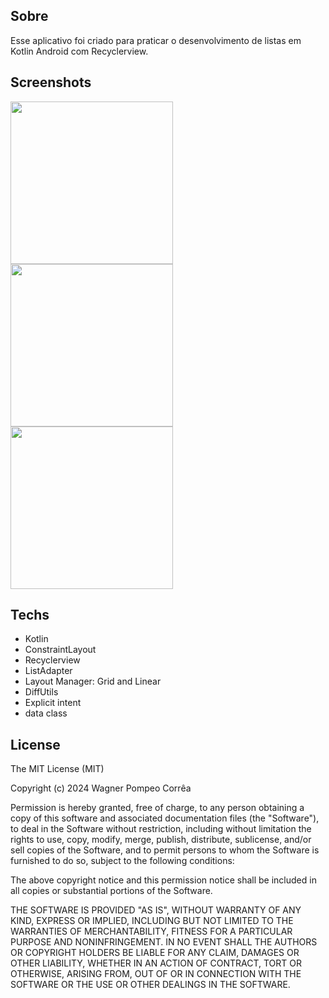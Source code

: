 ## Sobre
Esse aplicativo foi criado para praticar o desenvolvimento de listas em Kotlin Android com Recyclerview.

## Screenshots
<img src = "https://github.com/user-attachments/assets/45bc6032-e0e5-4816-a1d3-d038d1f5451c" width="260"/>
<img src = "https://github.com/user-attachments/assets/d191c8c6-8a34-435d-8d43-fb985b7982b9" width="260"/>
<img src = "https://github.com/user-attachments/assets/d3dbe32e-df11-4fe9-95bc-a9d67a53e5f1" width="260"/>


## Techs


- Kotlin
- ConstraintLayout
- Recyclerview
- ListAdapter
- Layout Manager: Grid and Linear
- DiffUtils
- Explicit intent
- data class

## License

The MIT License (MIT)

Copyright (c) 2024 Wagner Pompeo Corrêa

Permission is hereby granted, free of charge, to any person obtaining a copy of
this software and associated documentation files (the "Software"), to deal in
the Software without restriction, including without limitation the rights to
use, copy, modify, merge, publish, distribute, sublicense, and/or sell copies of
the Software, and to permit persons to whom the Software is furnished to do so,
subject to the following conditions:

The above copyright notice and this permission notice shall be included in all
copies or substantial portions of the Software.

THE SOFTWARE IS PROVIDED "AS IS", WITHOUT WARRANTY OF ANY KIND, EXPRESS OR
IMPLIED, INCLUDING BUT NOT LIMITED TO THE WARRANTIES OF MERCHANTABILITY, FITNESS
FOR A PARTICULAR PURPOSE AND NONINFRINGEMENT. IN NO EVENT SHALL THE AUTHORS OR
COPYRIGHT HOLDERS BE LIABLE FOR ANY CLAIM, DAMAGES OR OTHER LIABILITY, WHETHER
IN AN ACTION OF CONTRACT, TORT OR OTHERWISE, ARISING FROM, OUT OF OR IN
CONNECTION WITH THE SOFTWARE OR THE USE OR OTHER DEALINGS IN THE SOFTWARE.
